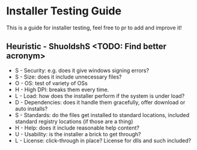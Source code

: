 # Installer Testing Guide
This is a guide for installer testing, feel free to pr to add and improve it!

## Heuristic - ShuoldshS  <TODO: Find better acronym>

- S - Security: e.g. does it give windows signing errors?
- S - Size: does it include unnecessary files?
- O - OS: test of variety of OSs
- H - High DPI: breaks them every time.
- L - Load: how does the installer perform if the system is under load?
- D - Dependencies: does it handle them gracefully, offer download or auto installs?
- S - Standards: do the files get installed to standard locations, included standard registry locations (if those are a thing)
- H - Help: does it include reasonable help content?
- U - Usability: is the installer a brick to get through?
- L - License: click-through in place? License for dlls and such included?
